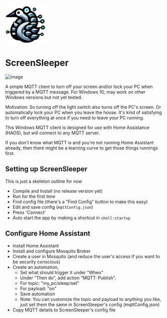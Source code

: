 ![image](SleepScreenWPF/screensleeper-logo-128.png)

# ScreenSleeper

![image](https://github.com/pengowray/ScreenSleeper/assets/800133/e457f06a-12f9-4a50-b25e-5b32147e8099)

A simple MQTT client to turn off your screen and/or lock your PC when triggered by a MQTT message. For Windows 10; may work on other Windows versions but not yet tested.

Motivation: So turning off the light switch also turns off the PC's screen. Or automatically lock your PC when you leave the house. It's kind of satisfying to turn off everything at once if you need to leave your PC running.

This Windows MQTT client is designed for use with Home Assistance (HAOS), but will connect to any MQTT server.

If you don't know what MQTT is and you're not running Home Assistant already, then there might be a learning curve to get those things runnings first.

## Setting up ScreenSleeper

This is just a skeleton outline for now

* Compile and Install (no release version yet)
* Run for the first time
* Find config file (there's a "Find Config" button to make this easy)
* Edit and save config (`mqttConfig.json`)
* Press 'Connect'
* Auto start the app by making a shortcut in `shell:startup`

## Configure Home Assistant
* Install Home Assistant
* Install and configure Mosquito Broker
* Create a user in Mosquito (and reduce the user's access if you want to be security conscious)
* Create an automation,
  * Set what should trigger it under "When"
  * Under "Then do", add action "MQTT: Publish".
  * For topic: "my_pc/sleep/set"
  * For payload: "on"
  * Save automation
  * Note: You can customize the topic and payload to anything you like, just set them the same in ScreenSleeper's config (mqttConfig.json)
* Copy MQTT details to ScreenSleeper's config file
